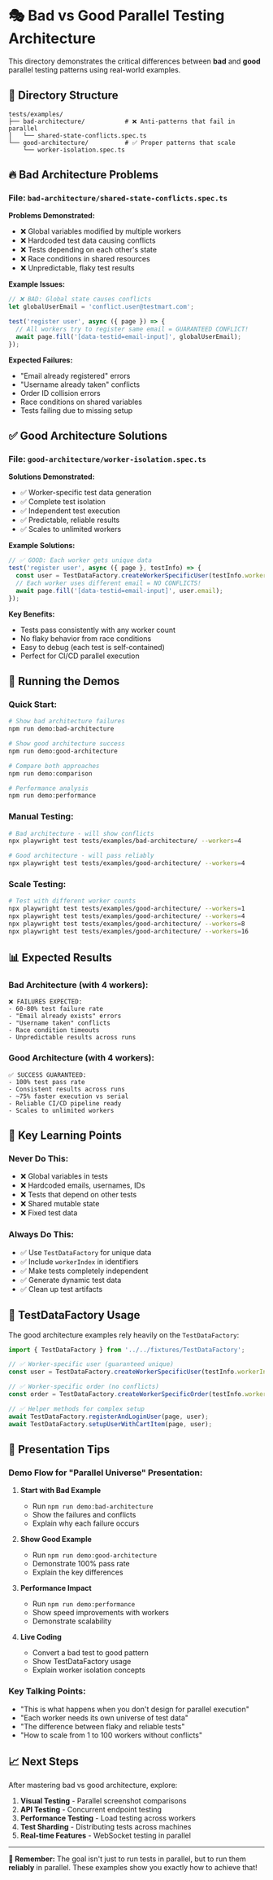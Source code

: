 # 🎭 Bad vs Good Parallel Testing Architecture

This directory demonstrates the critical differences between **bad** and **good** parallel testing patterns using real-world examples.

## 📁 Directory Structure

```
tests/examples/
├── bad-architecture/           # ❌ Anti-patterns that fail in parallel
│   └── shared-state-conflicts.spec.ts
└── good-architecture/          # ✅ Proper patterns that scale
    └── worker-isolation.spec.ts
```

## 🔥 Bad Architecture Problems

### **File: `bad-architecture/shared-state-conflicts.spec.ts`**

**Problems Demonstrated:**
- ❌ Global variables modified by multiple workers
- ❌ Hardcoded test data causing conflicts  
- ❌ Tests depending on each other's state
- ❌ Race conditions in shared resources
- ❌ Unpredictable, flaky test results

**Example Issues:**
```typescript
// ❌ BAD: Global state causes conflicts
let globalUserEmail = 'conflict.user@testmart.com';

test('register user', async ({ page }) => {
  // All workers try to register same email = GUARANTEED CONFLICT!
  await page.fill('[data-testid=email-input]', globalUserEmail);
});
```

**Expected Failures:**
- "Email already registered" errors
- "Username already taken" conflicts
- Order ID collision errors
- Race conditions on shared variables
- Tests failing due to missing setup

## ✅ Good Architecture Solutions

### **File: `good-architecture/worker-isolation.spec.ts`**

**Solutions Demonstrated:**
- ✅ Worker-specific test data generation
- ✅ Complete test isolation
- ✅ Independent test execution
- ✅ Predictable, reliable results
- ✅ Scales to unlimited workers

**Example Solutions:**
```typescript
// ✅ GOOD: Each worker gets unique data
test('register user', async ({ page }, testInfo) => {
  const user = TestDataFactory.createWorkerSpecificUser(testInfo.workerIndex);
  // Each worker uses different email = NO CONFLICTS!
  await page.fill('[data-testid=email-input]', user.email);
});
```

**Key Benefits:**
- Tests pass consistently with any worker count
- No flaky behavior from race conditions
- Easy to debug (each test is self-contained)
- Perfect for CI/CD parallel execution

## 🚀 Running the Demos

### **Quick Start:**
```bash
# Show bad architecture failures
npm run demo:bad-architecture

# Show good architecture success  
npm run demo:good-architecture

# Compare both approaches
npm run demo:comparison

# Performance analysis
npm run demo:performance
```

### **Manual Testing:**
```bash
# Bad architecture - will show conflicts
npx playwright test tests/examples/bad-architecture/ --workers=4

# Good architecture - will pass reliably
npx playwright test tests/examples/good-architecture/ --workers=4
```

### **Scale Testing:**
```bash
# Test with different worker counts
npx playwright test tests/examples/good-architecture/ --workers=1
npx playwright test tests/examples/good-architecture/ --workers=4  
npx playwright test tests/examples/good-architecture/ --workers=8
npx playwright test tests/examples/good-architecture/ --workers=16
```

## 📊 Expected Results

### **Bad Architecture (with 4 workers):**
```
❌ FAILURES EXPECTED:
- 60-80% test failure rate
- "Email already exists" errors
- "Username taken" conflicts  
- Race condition timeouts
- Unpredictable results across runs
```

### **Good Architecture (with 4 workers):**
```
✅ SUCCESS GUARANTEED:
- 100% test pass rate
- Consistent results across runs
- ~75% faster execution vs serial
- Reliable CI/CD pipeline ready
- Scales to unlimited workers
```

## 🎯 Key Learning Points

### **Never Do This:**
- ❌ Global variables in tests
- ❌ Hardcoded emails, usernames, IDs
- ❌ Tests that depend on other tests
- ❌ Shared mutable state
- ❌ Fixed test data

### **Always Do This:**
- ✅ Use `TestDataFactory` for unique data
- ✅ Include `workerIndex` in identifiers
- ✅ Make tests completely independent
- ✅ Generate dynamic test data
- ✅ Clean up test artifacts

## 🔧 TestDataFactory Usage

The good architecture examples rely heavily on the `TestDataFactory`:

```typescript
import { TestDataFactory } from '../../fixtures/TestDataFactory';

// ✅ Worker-specific user (guaranteed unique)
const user = TestDataFactory.createWorkerSpecificUser(testInfo.workerIndex);

// ✅ Worker-specific order (no conflicts)  
const order = TestDataFactory.createWorkerSpecificOrder(testInfo.workerIndex);

// ✅ Helper methods for complex setup
await TestDataFactory.registerAndLoginUser(page, user);
await TestDataFactory.setupUserWithCartItem(page, user);
```

## 🎪 Presentation Tips

### **Demo Flow for "Parallel Universe" Presentation:**

1. **Start with Bad Example**
   - Run `npm run demo:bad-architecture`
   - Show the failures and conflicts
   - Explain why each failure occurs

2. **Show Good Example**  
   - Run `npm run demo:good-architecture`
   - Demonstrate 100% pass rate
   - Explain the key differences

3. **Performance Impact**
   - Run `npm run demo:performance` 
   - Show speed improvements with workers
   - Demonstrate scalability

4. **Live Coding**
   - Convert a bad test to good pattern
   - Show TestDataFactory usage
   - Explain worker isolation concepts

### **Key Talking Points:**
- "This is what happens when you don't design for parallel execution"
- "Each worker needs its own universe of test data"
- "The difference between flaky and reliable tests"
- "How to scale from 1 to 100 workers without conflicts"

## 📈 Next Steps

After mastering bad vs good architecture, explore:

1. **Visual Testing** - Parallel screenshot comparisons
2. **API Testing** - Concurrent endpoint testing  
3. **Performance Testing** - Load testing across workers
4. **Test Sharding** - Distributing tests across machines
5. **Real-time Features** - WebSocket testing in parallel

---

**🎯 Remember:** The goal isn't just to run tests in parallel, but to run them **reliably** in parallel. These examples show you exactly how to achieve that!